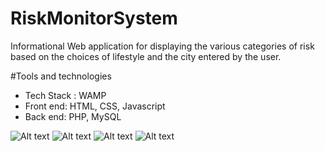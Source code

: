 # RiskMonitorSystem
Informational Web application for displaying the various categories of risk based on the choices of lifestyle and the city entered by the user.

#Tools and technologies
* Tech Stack : WAMP
* Front end: HTML, CSS, Javascript
* Back end: PHP, MySQL


![Alt text](RiskMonitorSystem/project2_2.PNG?raw=true "Menu Options")
![Alt text](RiskMonitorSystem/project2_3.PNG?raw=true "Menu Options")
![Alt text](RiskMonitorSystem/project2_4.PNG?raw=true "Menu Options")
![Alt text](RiskMonitorSystem/project2_5.PNG?raw=true "Menu Options")

